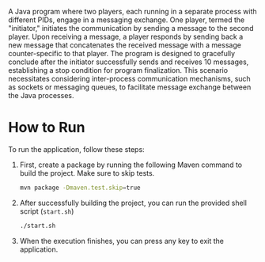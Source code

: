 A Java program where two players, each running in a separate process with different PIDs, engage in a messaging exchange. One player, termed the "initiator," initiates the communication by sending a message to the second player. Upon receiving a message, a player responds by sending back a new message that concatenates the received message with a message counter-specific to that player. The program is designed to gracefully conclude after the initiator successfully sends and receives 10 messages, establishing a stop condition for program finalization. This scenario necessitates considering inter-process communication mechanisms, such as sockets or messaging queues, to facilitate message exchange between the Java processes.

# How to Run

To run the application, follow these steps:

1. First, create a package by running the following Maven command to build the project. Make sure to skip tests.

    ```bash
    mvn package -Dmaven.test.skip=true
    ```

2. After successfully building the project, you can run the provided shell script (`start.sh`)

    ```bash
    ./start.sh
    ```

3. When the execution finishes, you can press any key to exit the application.

